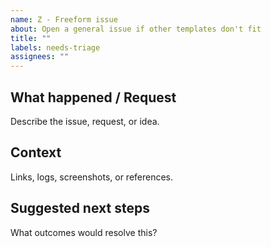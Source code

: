```yaml
---
name: Z - Freeform issue
about: Open a general issue if other templates don't fit
title: ""
labels: needs-triage
assignees: ""
---
```


## What happened / Request

Describe the issue, request, or idea.

## Context

Links, logs, screenshots, or references.

## Suggested next steps

What outcomes would resolve this?


